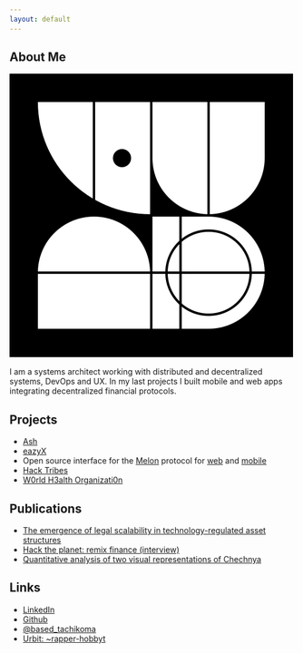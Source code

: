 ```yaml
---
layout: default
---
```


## About Me

<a href="https://urbit.live/~rapper-hobbyt"><img class="profile-picture" src="rapper-hobbyt.png"></a>

I am a systems architect working with distributed and decentralized systems, DevOps and UX. In my last projects I built mobile and web apps integrating decentralized financial protocols. 

## Projects

* [Ash](https://ash.finance)
* [eazyX](https://eazy.exchange)
* Open source interface for the [Melon](https://github.com/melonproject/protocol) protocol for [web](https://github.com/Midas-Technologies-AG/MelonApp/tree/master/Web) and [mobile](https://github.com/Midas-Technologies-AG/MelonApp/tree/master/Mobile)
* [Hack Tribes](https://github.com/Midas-Technologies-AG/hacktribes-prototype)
* [W0rld H3alth Organizati0n](https://twitter.com/Gpt2Who)

## Publications

* [The emergence of legal scalability in technology-regulated asset structures](https://medium.com/ash-blog/the-emergence-of-legal-scalability-in-technology-regulated-asset-structures-8693b80f274f)
* [Hack the planet: remix finance (interview)](https://hackernoon.com/midas-hack-the-planet-remix-finance-9cc362a1343)
* [Quantitative analysis of two visual representations of Chechnya](http://www.bauerverlag.eu/#buch07)

## Links

* [LinkedIn](https://www.linkedin.com/in/philipp-do%C4%9Fan-671441b6/)
* [Github](https://github.com/based-tachikoma)
* [@based_tachikoma](https://twitter.com/based_tachikoma)
* [Urbit: ~rapper-hobbyt](https://urbit.live/~rapper-hobbyt)


